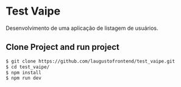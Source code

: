 # Test Vaipe

Desenvolvimento de uma aplicação de listagem de usuários.

## Clone Project and run project
```sh
$ git clone https://github.com/laugustofrontend/test_vaipe.git
$ cd test_vaipe/
$ npm install
$ npm run dev
```
